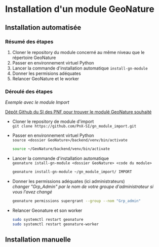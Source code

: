 # Installation d'un module GeoNature


## Installation automatisée

### **Résumé des étapes**
1. Cloner le repository du module concerné au même niveau que le répertoire GeoNature
2. Passer en environnement virtuel Python
3. Lancer la commande d'installation automatique `install-gn-module`
4. Donner les permisions adéquates
5. Relancer GeoNature et le worker


### **Déroulé des étapes**  
*Exemple avec le module Import* 

[Dépôt Github du SI des PNF pour trouver le modulé GeoNature souhaité](https://github.com/PnX-SI)

+ Cloner le repository de module d'import  
  `git clone https://github.com/PnX-SI/gn_module_import.git`

+ Passer en environnement virtuel Python  
  `source <dossier GeoNature>/backend/venv/bin/activate`  
  ```bash
  source ~/GeoNature/backend/venv/bin/activate
  ```

+ Lancer la commande d'installation automatique  
  `geonature istall-gn-module <dossier GeoNature> <code du module>`  
  ```bash
  geonature install-gn-module ~/gn_module_import/ IMPORT
  ```

+ Donner les permissions adéquates (ici administrateurs)  
  *changer "Grp_Admin" par le nom de votre groupe d'administrateur si vous l'avez changé* 
  ```bash
  geonature permissions supergrant --group --nom "Grp_admin"
  ```

+ Relancer Geonature et son worker  
  ```bash
  sudo systemctl restart geonature
  sudo systemctl restart geonature-worker
  ```


## Installation manuelle
